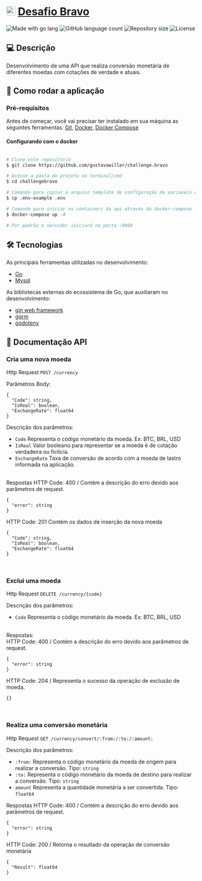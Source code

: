   
<h1>
     <a href="hurb.com"><img src="https://avatars1.githubusercontent.com/u/7063040?v=4&s=200.jpg" alt="Logo Hurb" width="24" /></a>
     <a href="https://github.com/hurbcom/challenge-bravo"> Desafio Bravo </a>
</h1>

<p>
 <img alt="Made with go lang" src="https://img.shields.io/badge/Made%20with-Go-1f425f.svg">
   <img alt="GitHub language count" src="https://img.shields.io/github/languages/count/gustavowiller/challenge-bravo?color=%2304D361">
  <img alt="Repository size" src="https://img.shields.io/github/repo-size/gustavowiller/challenge-bravo">
   <img alt="License" src="https://img.shields.io/badge/license-MIT-brightgreen">
</p>



## 💻 Descrição

Desenvolvimento de uma API que realiza conversão monetária de diferentes moedas com cotações de verdade e atuais.



## 🚀 Como rodar a aplicação



### Pré-requisitos

Antes de começar, você vai precisar ter instalado em sua máquina as seguintes ferramentas:
[Git](https://git-scm.com), [Docker](https://docs.docker.com/), [Docker Compose](https://docs.docker.com/compose/)


####  Configurando com o docker

```bash

# Clone este repositório
$ git clone https://github.com/gustavowiller/challenge-bravo

# Acesse a pasta do projeto no terminal/cmd
$ cd challengebravo

# Comando para copiar o arquivo template de configuração de variaveis de ambiente
$ cp .env-example .env

# Comando para iniciar os containers da api através do docker-compose
$ docker-compose up -d

# Por padrão o servidor iniciará na porta :8080

```



## 🛠 Tecnologias

As principais ferramentas utilizadas no desenvolvimento:
- [Go](https://golang.org/doc/)
- [Mysql](https://dev.mysql.com/doc/)

As bibliotecas externas do ecossistema de Go, que auxiliaram no desenvolvimento:
- [gin web framework](https://github.com/gin-gonic/gin) 
- [gorm](https://gorm.io/docs/index.html)
- [godotenv](https://github.com/joho/godotenv)


## 📖 Documentação API

### Cria uma nova moeda

Http Request
`POST /currency`

Parâmetros Body:
```
{
  "Code": string,
  "IsReal": boolean,
  "ExchangeRate": float64
}
```

Descrição dos parâmetros:
 - `Code` Representa o código monetário da moeda. Ex: BTC, BRL, USD
 - `IsReal` Valor booleano para representar se a moeda é de cotação verdadeira ou ficticia.
 - `ExchangeRate` Taxa de conversão de acordo com a moeda de lastro informada na aplicação.

<br />
Respostas
HTTP Code: 400 / Contém a descrição do erro devido aos parâmetros de request.

```
{
  "error": string
}
```
HTTP Code: 201 Contém os dados de inserção da nova moeda
```
{
  "Code": string,
  "IsReal": boolean,
  "ExchangeRate": float64
}
```
<br />

### Exclui uma moeda

Http Request
`DELETE /currency/{code}`


Descrição dos parâmetros:
 - `Code` Representa o código monetário da moeda. Ex: BTC, BRL, USD


<br />
Respostas: <br />
HTTP Code: 400 / Contém a descrição do erro devido aos parâmetros de request.

```
{
  "error": string
}
```
HTTP Code: 204 / Representa o sucesso da operação de exclusão de moeda.
```
{}
```
<br />

### Realiza uma conversão monetária
Http Request
`GET /currency/convert/:from:/:to:/:amount:`

Descrição dos parâmetros:
 - `:from:` Representa o código monetário da moeda de origem para realizar a conversão. Tipo: `string`
 - `:to:` Representa o código monetário da moeda de destino para realizar a conversão. Tipo: `string`
- `amount` Representa a quantidade monetária a ser convertida. Tipo: `float64`

Respostas
HTTP Code: 400 / Contém a descrição do erro devido aos parâmetros de request.

```
{
  "error": string
}
```
HTTP Code: 200 / Retorna o resultado da operação de conversão monetária
```
{
  "Result": float64
}
```
